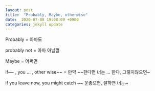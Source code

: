 ```yaml
---
layout: post
title:  "Probably, Maybe, otherwise"
date:  2020-07-08 19:08:09 +0900 
categories: jekyll update
---
```



Probably = 아마도

probably not = 아마 아닐껄

Maybe = 어쩌면

if~~ , you ... ,   other wise~~  =  만약 ~~한다면 너는 ... 한다, 그렇지않으면~

if you leave now, you might catch ~~ 운좋으면,  잘하면 너는~
